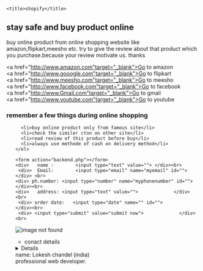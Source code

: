 <!DOCTYPE html>

<html lang="en">
<head>
    <meta charset="UTF-8">
    <meta http-equiv="X-UA-Compatible" content="IE=edge">
    <meta name="viewport" content="width=device-width, initial-scale=1.0">
     <meta name="discription" content="this is discription">

    <title>shopify</title>


<body>
  <h2>stay safe and buy product online</h2>
  <p>buy online product from online shopping website like amazon,flipkart,meesho etc.
    try to give the review about that product which you purchase.because your review motivate us.
    thanks <br>
  </p>
  
  <a href="http://www.amazon.com"target="_blank">Go to amazon</a><br>
  <a href="http://www.gooogle.com"target="_blank">Go to flipkart</a><br>
  <a href="http://www.meesho.com"target="_blank">Go to meesho</a><br>
  <a href="http://www.facebook.com"target="_blank">Go to facebook</a><br>
  <a href="http://www.Gmail.com"target="_blank">Go to gmail</a><br>
  <a href="http://www.youtube.com"target="_blank">Go to youtube</a><br>
   
  <h3>remember a few things during online shopping </h3>
  <ol>
                         
      <li>buy online product only from famous site</li>
      <li>check the similer cton on other site</li>
      <li>read review of this product before buy</li>                                
      <li>always use methode of cash on delivery method</li>
    </ol>
     
    <form action="backend.php"></form>
    <div>   name :        <input type="text" value=""> </div><br>
     <div>  Email:        <input type="email" name="myemail" id="">             </div> <br>
    <div> ph.number: <input type="number" name="myphonenumber" id="">      </div><br>
    <div>   address: <input type="text" value="">             </div><br>
     <div> order date:   <input type="date" name="" id="">            </div><br>
     <div> <input type="submit" value="submit now">             </div><br>
 
  <img src="https://images.unsplash.com/photo-1549558549-415fe4c37b60?ixlib=rb-1.2.1&ixid=MnwxMjA3fDB8MHxwaG90by1wYWdlfHx8fGVufDB8fHx8&auto=format&fit=crop&w=2019&q=80" alt="image not found">
   
  <ul>
    <li>conact details</li>
  </ul>
  <details> Email: loekshchandel282@gmail.com <br></details>
            name:  Lokesh chandel (india) <br>
            professional web developer.
</body>

</html>
